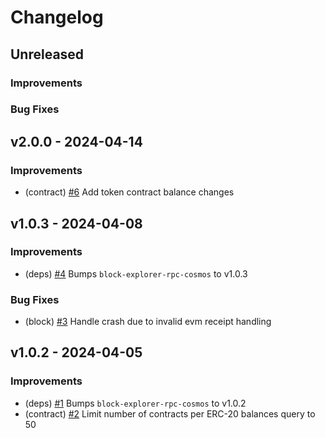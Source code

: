 <!--
Guiding Principles:

Changelogs are for humans, not machines.
There should be an entry for every single version.
The same types of changes should be grouped.
Versions and sections should be linkable.
The latest version comes first.
The release date of each version is displayed.
Mention whether you follow Semantic Versioning.

Usage:

Change log entries are to be added to the Unreleased section under the
appropriate stanza (see below). Each entry should ideally include a tag and
the GitHub issue reference in the following format:

* (<tag>) \#<issue-number> message

Tag must include `sql` if having any changes relate to schema

The issue numbers will later be link-ified during the release process,
so you do not have to worry about including a link manually, but you can if you wish.

Types of changes (Stanzas):

"Features" for new features.
"Improvements" for changes in existing functionality.
"Deprecated" for soon-to-be removed features.
"Bug Fixes" for any bug fixes.
"Schema Breaking" for breaking SQL Schema.
"API Breaking" for breaking API.

If any PR belong to multiple types of change, reference it into all types with only ticket id, no need description (convention)

Ref: https://keepachangelog.com/en/1.0.0/
-->

<!--
Templates for Unreleased:

## Unreleased

### Features

### Improvements

### Bug Fixes

### Schema Breaking

### API Breaking
-->

# Changelog

## Unreleased

### Improvements

### Bug Fixes

## v2.0.0 - 2024-04-14

### Improvements

- (contract) [#6](https://github.com/bcdevtools/evm-block-explorer-rpc-cosmos/pull/6) Add token contract balance changes

## v1.0.3 - 2024-04-08

### Improvements

- (deps) [#4](https://github.com/bcdevtools/evm-block-explorer-rpc-cosmos/pull/4) Bumps `block-explorer-rpc-cosmos` to v1.0.3

### Bug Fixes

- (block) [#3](https://github.com/bcdevtools/evm-block-explorer-rpc-cosmos/pull/3) Handle crash due to invalid evm receipt handling

## v1.0.2 - 2024-04-05

### Improvements

- (deps) [#1](https://github.com/bcdevtools/evm-block-explorer-rpc-cosmos/pull/1) Bumps `block-explorer-rpc-cosmos` to v1.0.2
- (contract) [#2](https://github.com/bcdevtools/evm-block-explorer-rpc-cosmos/pull/2) Limit number of contracts per ERC-20 balances query to 50
